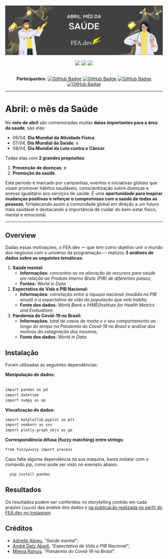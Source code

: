 ![Abril: mês da saúde](assets/abril-mes-mundial-saude.png)

<div align="center">
 
 <img src="https://img.shields.io/badge/Python-FFD43B?style=for-the-badge&logo=python&logoColor=blue" />
 <img src="https://img.shields.io/badge/Matplotlib-%23ffffff.svg?style=for-the-badge&logo=Matplotlib&logoColor=black"/>
 <img src="https://img.shields.io/badge/Instagram-E4405F?style=for-the-badge&logo=instagram&logoColor=white" />

</div>

<br>

<div align="center">

  **Participantes:** <a href="https://github.com/Adrielle123abreu">[![GitHub Badge](https://img.shields.io/badge/Adrielle_Abreu-100000?style=for-the-badge&logo=GitHub&logoColor=white)](https://github.com/Adrielle123abreu)</a> 
  <a href="https://github.com/andredatzabadi">[![GitHub Badge](https://img.shields.io/badge/Andre_Datz-100000?style=for-the-badge&logo=GitHub&logoColor=white)](https://github.com/andredatzabadi)</a> 
  <a href="https://github.com/mi-ramos">[![GitHub Badge](https://img.shields.io/badge/Milena_Ramos-100000?style=for-the-badge&logo=GitHub&logoColor=white)](https://github.com/mi-ramos)</a>
  <a href="https://github.com/mabibis">[![GitHub Badge](https://img.shields.io/badge/Amabile_Nunes-100000?style=for-the-badge&logo=GitHub&logoColor=white)](https://github.com/mabibis)</a>

</div>

---

# Abril: o mês da Saúde

No **mês de abril** são comemoradas muitas **datas importantes para a área da saúde**, são elas: 

- 06/04, **Dia Mundial da Atividade Física**;
- 07/04, **Dia Mundial da Saúde**; e
- 08/04, **Dia Mundial da Luta contra o Câncer**.

Todas elas com **2 grandes propósitos**: 

1. **Prevenção de doenças**; e
2. **Promoção da saúde**.

Este período é marcado por campanhas, eventos e iniciativas globais que visam promover hábitos saudáveis, conscientização sobre doenças e acesso igualitário aos serviços de saúde. É uma **oportunidade para inspirar mudanças positivas e reforçar o compromisso com a saúde de todas as pessoas**, fortalecendo assim a comunidade global em direção a um futuro mais saudável e destacando a importância de cuidar do bem-estar físico, mental e emocional. 

---

## Overview

Dadas essas motivações, o FEA.dev — que tem como objetivo unir o mundo dos negócios com o universo da programação — realizou **3 análises de dados sobre as seguintes temáticas**:

1. **Saúde mental:**
   - **Informações:** *concentra-se na alocação de recursos para saúde em relação ao Produto Interno Bruto (PIB) de diferentes países;*
   - **Fontes:** *World in Data.*
2. **Expectativa de Vida e PIB Nacional:**
   - **Informações:** *correlação entre a riqueza nacional (medida no PIB anual) e a expectativa de vida da população que nele habita;*
   - **Fonte dos dados:** *World Bank e IHME(Institute for Health Metrics and Evaluation).*
3. **Pandemia do Covid-19 no Brasil:**
   - **Informações:** *total de casos de morte e o seu comportamento ao longo do tempo na Pandemia do Covid-19 no Brasil e análise dos motivos da estagnação dos mesmos;* 
   - **Fonte dos dados:** *World in Data.*

## Instalação

Foram utilizadas as seguintes dependências:

__Manipulação de dados:__
```bash

import pandas as pd
import datetime
import numpy as np
```

__Visualização de dados:__
```bash
import matplotlib.pyplot as plt
import seaborn as sns
import plotly.graph_objs as go
```

__Correspondência difusa (fuzzy matching) entre strings:__
```bash
from fuzzywuzzy import process
```

Caso falte alguma dependência na sua máquina, basta instalar com o comando pip, como pode ser visto no exemplo abaixo.
```bash
  pip install pandas
```

## Resultados

Os resultados podem ser conferidos no storytelling contido em cada arquivo (`ipynb`) das análise dos dados e [na publicação realizada no perfil do FEA.dev no Instagram](https://www.instagram.com/p/C6AAb3myihr).

## Créditos

- [Adrielle Abreu](https://github.com/Adrielle123abreu), *"Saúde mental"*;
- [André Datz Abadi](https://github.com/andredatzabadi), *"Expectativa de Vida e PIB Nacional"*; 
- [Milena Ramos](https://github.com/mi-ramos), *"Pandemia do Covid-19 no Brasil"*.
